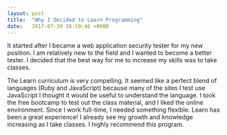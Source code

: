 ```yaml
---
layout: post
title:  "Why I Decided to Learn Programming"
date:   2017-07-30 16:10:46 +0000
---
```



It started after I became a web application security tester for my new position. I am relatively new to the field and I wanted to become a better tester. I decided that the best way for me to increase my skills was to take classes. 

The Learn curriculum is very compelling. It seemed like a perfect blend of languages (Ruby and JavaScript) because many of the sites I test use JavaScript I thought it would be useful to understand the language. I took the free bootcamp to test out the class material, and I liked the online environment. Since I work full-time, I needed something flexible. Learn has been a great experience! I already see my growth and knowledge increasing as I take classes. I highly recommend this program.
